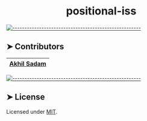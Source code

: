 <!-- ⚠️ This README has been generated from the file(s) "blueprint.md" ⚠️--><h1 align="center">positional-iss</h1>



<!-- 
[![-----------------------------------------------------](https://raw.githubusercontent.com/andreasbm/readme/master/assets/lines/cloudy.png)](#table-of-contents)

## ➤ Table of Contents

* [➤ Contributors](#-contributors)
* [➤ License](#-license) -->

[![-----------------------------------------------------](https://raw.githubusercontent.com/andreasbm/readme/master/assets/lines/cloudy.png)](#contributors)

## ➤ Contributors
	

| [Akhil Sadam](https://github.com/akhilsadam) |
|:----------------------------------------------:|



[![-----------------------------------------------------](https://raw.githubusercontent.com/andreasbm/readme/master/assets/lines/cloudy.png)](#license)

## ➤ License
	
Licensed under [MIT](https://opensource.org/licenses/MIT).